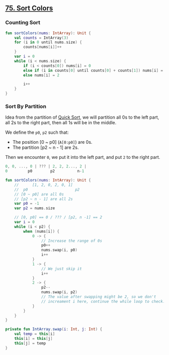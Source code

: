 ## [75. Sort Colors](https://leetcode.com/problems/sort-colors)

### Counting Sort
```kotlin
fun sortColors(nums: IntArray): Unit {
    val counts = IntArray(3)
    for (i in 0 until nums.size) {
        counts[nums[i]]++
    }
    var i = 0
    while (i < nums.size) {
        if (i < counts[0]) nums[i] = 0
        else if (i in counts[0] until counts[0] + counts[1]) nums[i] = 1
        else nums[i] = 2

        i++
    }
}
```

### Sort By Partition
Idea from the partition of [Quick Sort](../topics/sorting.md#quick-sort), we will partition all 0s to the left part, all 2s to the right part, then all 1s will be in the middle.

We define the `p0`, `p2` such that:
* The position [0 ~ p0] (`A[0:p0]`) are 0s.
* The partition [p2 ~ n - 1] are 2s.

Then we encounter `0`, we put it into the left part, and put `2` to the right part.

```js
0, 0, ..., 0 | ??? | 2, 2, 2..., 2 |
0         p0        p2          n-1
```

```kotlin
fun sortColors(nums: IntArray): Unit {
    //      [1, 2, 0, 2, 0, 1]
    //  p0                     p2
    // [0 ~ p0] are all 0s
    // [p2 ~ n - 1] are all 2s
    var p0 = -1
    var p2 = nums.size

    // [0, p0] == 0 / ??? / [p2, n -1] == 2
    var i = 0
    while (i < p2) {
        when (nums[i]) {
            0 -> {
                // Increase the range of 0s
                p0++
                nums.swap(i, p0)
                i++
            }
            1 -> {
                // We just skip it
                i++
            }
            2 -> {
                p2--
                nums.swap(i, p2)
                // The value after swapping might be 2, so we don't 
                // increament i here, continue the while loop to check.
            }
        }
    }
}

private fun IntArray.swap(i: Int, j: Int) {
    val temp = this[i]
    this[i] = this[j]
    this[j] = temp
}
```